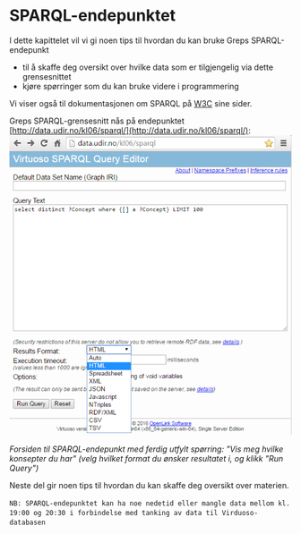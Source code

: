 # SPARQL-endepunktet
I dette kapittelet vil vi gi noen tips til hvordan du kan bruke Greps SPARQL-endepunkt
- til å skaffe deg oversikt over hvilke data som er tilgjengelig via dette grensesnittet 
- kjøre spørringer som du kan bruke videre i programmering

Vi viser også til dokumentasjonen om SPARQL på [W3C](https://www.w3.org/TR/sparql11-overview/) sine sider.

Greps SPARQL-grensesnitt nås på endepunktet [http://data.udir.no/kl06/sparql/](http://data.udir.no/kl06/sparql/):
![SPARQL-endepunktet](sparql-endepunktet.png)

*Forsiden til SPARQL-endepunkt med ferdig utfylt spørring: "Vis meg hvilke konsepter du har" (velg hvilket format du ønsker resultatet i, og klikk "Run Query")*

Neste del gir noen tips til hvordan du kan skaffe deg oversikt over materien.

```NB: SPARQL-endepunktet kan ha noe nedetid eller mangle data mellom kl. 19:00 og 20:30 i forbindelse med tanking av data til Virduoso-databasen```
